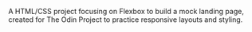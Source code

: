 A HTML/CSS project focusing on Flexbox to build a mock landing page, created for The Odin Project to practice responsive layouts and styling.
